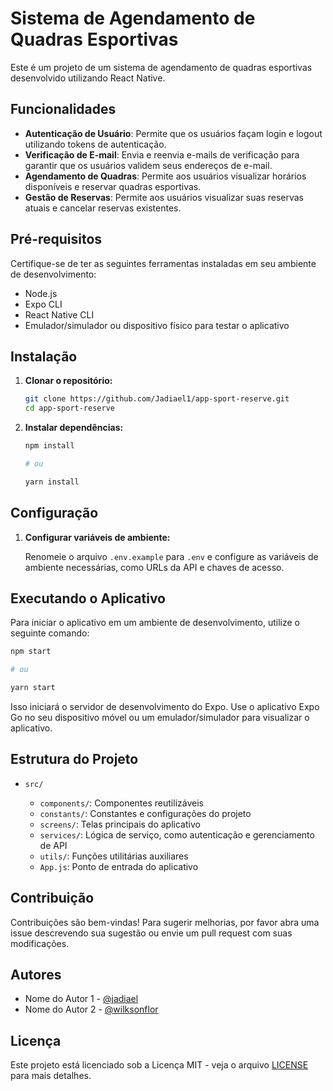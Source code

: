 # Sistema de Agendamento de Quadras Esportivas

Este é um projeto de um sistema de agendamento de quadras esportivas desenvolvido utilizando React Native.

## Funcionalidades

- **Autenticação de Usuário**: Permite que os usuários façam login e logout utilizando tokens de autenticação.
- **Verificação de E-mail**: Envia e reenvia e-mails de verificação para garantir que os usuários validem seus endereços de e-mail.
- **Agendamento de Quadras**: Permite aos usuários visualizar horários disponíveis e reservar quadras esportivas.
- **Gestão de Reservas**: Permite aos usuários visualizar suas reservas atuais e cancelar reservas existentes.

## Pré-requisitos

Certifique-se de ter as seguintes ferramentas instaladas em seu ambiente de desenvolvimento:

- Node.js
- Expo CLI
- React Native CLI
- Emulador/simulador ou dispositivo físico para testar o aplicativo

## Instalação

1. **Clonar o repositório:**

   ```bash
   git clone https://github.com/Jadiael1/app-sport-reserve.git
   cd app-sport-reserve
   ```

2. **Instalar dependências:**

   ```bash
   npm install

   # ou

   yarn install
   ```

## Configuração

1. **Configurar variáveis de ambiente:**

   Renomeie o arquivo `.env.example` para `.env` e configure as variáveis de ambiente necessárias, como URLs da API e chaves de acesso.

## Executando o Aplicativo

Para iniciar o aplicativo em um ambiente de desenvolvimento, utilize o seguinte comando:

```bash
npm start

# ou

yarn start
```

Isso iniciará o servidor de desenvolvimento do Expo. Use o aplicativo Expo Go no seu dispositivo móvel ou um emulador/simulador para visualizar o aplicativo.

## Estrutura do Projeto

- `src/`

  - `components/`: Componentes reutilizáveis
  - `constants/`: Constantes e configurações do projeto
  - `screens/`: Telas principais do aplicativo
  - `services/`: Lógica de serviço, como autenticação e gerenciamento de API
  - `utils/`: Funções utilitárias auxiliares
  - `App.js`: Ponto de entrada do aplicativo

## Contribuição

Contribuições são bem-vindas! Para sugerir melhorias, por favor abra uma issue descrevendo sua sugestão ou envie um pull request com suas modificações.

## Autores

- Nome do Autor 1 - [@jadiael](https://github.com/Jadiael1)
- Nome do Autor 2 - [@wilksonflor](https://github.com/Wilksonflor)

## Licença

Este projeto está licenciado sob a Licença MIT - veja o arquivo [LICENSE](./LICENSE) para mais detalhes.

